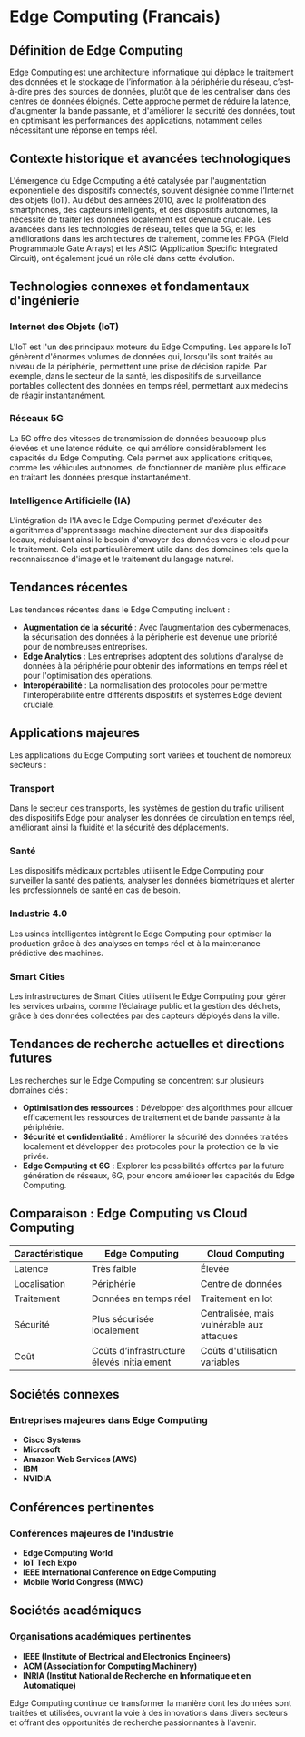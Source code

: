 # Edge Computing (Francais)

## Définition de Edge Computing

Edge Computing est une architecture informatique qui déplace le traitement des données et le stockage de l’information à la périphérie du réseau, c’est-à-dire près des sources de données, plutôt que de les centraliser dans des centres de données éloignés. Cette approche permet de réduire la latence, d'augmenter la bande passante, et d'améliorer la sécurité des données, tout en optimisant les performances des applications, notamment celles nécessitant une réponse en temps réel.

## Contexte historique et avancées technologiques

L'émergence du Edge Computing a été catalysée par l'augmentation exponentielle des dispositifs connectés, souvent désignée comme l’Internet des objets (IoT). Au début des années 2010, avec la prolifération des smartphones, des capteurs intelligents, et des dispositifs autonomes, la nécessité de traiter les données localement est devenue cruciale. Les avancées dans les technologies de réseau, telles que la 5G, et les améliorations dans les architectures de traitement, comme les FPGA (Field Programmable Gate Arrays) et les ASIC (Application Specific Integrated Circuit), ont également joué un rôle clé dans cette évolution.

## Technologies connexes et fondamentaux d'ingénierie

### Internet des Objets (IoT)

L'IoT est l'un des principaux moteurs du Edge Computing. Les appareils IoT génèrent d'énormes volumes de données qui, lorsqu'ils sont traités au niveau de la périphérie, permettent une prise de décision rapide. Par exemple, dans le secteur de la santé, les dispositifs de surveillance portables collectent des données en temps réel, permettant aux médecins de réagir instantanément.

### Réseaux 5G

La 5G offre des vitesses de transmission de données beaucoup plus élevées et une latence réduite, ce qui améliore considérablement les capacités du Edge Computing. Cela permet aux applications critiques, comme les véhicules autonomes, de fonctionner de manière plus efficace en traitant les données presque instantanément.

### Intelligence Artificielle (IA)

L'intégration de l'IA avec le Edge Computing permet d'exécuter des algorithmes d'apprentissage machine directement sur des dispositifs locaux, réduisant ainsi le besoin d'envoyer des données vers le cloud pour le traitement. Cela est particulièrement utile dans des domaines tels que la reconnaissance d'image et le traitement du langage naturel.

## Tendances récentes

Les tendances récentes dans le Edge Computing incluent :

- **Augmentation de la sécurité** : Avec l’augmentation des cybermenaces, la sécurisation des données à la périphérie est devenue une priorité pour de nombreuses entreprises.
- **Edge Analytics** : Les entreprises adoptent des solutions d'analyse de données à la périphérie pour obtenir des informations en temps réel et pour l'optimisation des opérations.
- **Interopérabilité** : La normalisation des protocoles pour permettre l'interopérabilité entre différents dispositifs et systèmes Edge devient cruciale.
  
## Applications majeures

Les applications du Edge Computing sont variées et touchent de nombreux secteurs :

### Transport

Dans le secteur des transports, les systèmes de gestion du trafic utilisent des dispositifs Edge pour analyser les données de circulation en temps réel, améliorant ainsi la fluidité et la sécurité des déplacements.

### Santé

Les dispositifs médicaux portables utilisent le Edge Computing pour surveiller la santé des patients, analyser les données biométriques et alerter les professionnels de santé en cas de besoin.

### Industrie 4.0

Les usines intelligentes intègrent le Edge Computing pour optimiser la production grâce à des analyses en temps réel et à la maintenance prédictive des machines.

### Smart Cities

Les infrastructures de Smart Cities utilisent le Edge Computing pour gérer les services urbains, comme l’éclairage public et la gestion des déchets, grâce à des données collectées par des capteurs déployés dans la ville.

## Tendances de recherche actuelles et directions futures

Les recherches sur le Edge Computing se concentrent sur plusieurs domaines clés :

- **Optimisation des ressources** : Développer des algorithmes pour allouer efficacement les ressources de traitement et de bande passante à la périphérie.
- **Sécurité et confidentialité** : Améliorer la sécurité des données traitées localement et développer des protocoles pour la protection de la vie privée.
- **Edge Computing et 6G** : Explorer les possibilités offertes par la future génération de réseaux, 6G, pour encore améliorer les capacités du Edge Computing.

## Comparaison : Edge Computing vs Cloud Computing

| Caractéristique | Edge Computing | Cloud Computing |
|-----------------|----------------|-----------------|
| Latence         | Très faible    | Élevée          |
| Localisation    | Périphérie     | Centre de données|
| Traitement      | Données en temps réel | Traitement en lot |
| Sécurité        | Plus sécurisée localement | Centralisée, mais vulnérable aux attaques |
| Coût            | Coûts d’infrastructure élevés initialement | Coûts d'utilisation variables |

## Sociétés connexes

### Entreprises majeures dans Edge Computing

- **Cisco Systems**
- **Microsoft**
- **Amazon Web Services (AWS)**
- **IBM**
- **NVIDIA**

## Conférences pertinentes

### Conférences majeures de l'industrie

- **Edge Computing World**
- **IoT Tech Expo**
- **IEEE International Conference on Edge Computing**
- **Mobile World Congress (MWC)**

## Sociétés académiques

### Organisations académiques pertinentes

- **IEEE (Institute of Electrical and Electronics Engineers)**
- **ACM (Association for Computing Machinery)**
- **INRIA (Institut National de Recherche en Informatique et en Automatique)**

Edge Computing continue de transformer la manière dont les données sont traitées et utilisées, ouvrant la voie à des innovations dans divers secteurs et offrant des opportunités de recherche passionnantes à l'avenir.